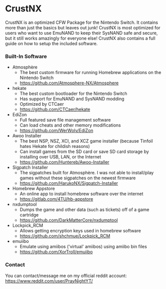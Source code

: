 # CrustNX
CrustNX is an optimized CFW Package for the Nintendo Switch. It contains more than just the basics but leaves out junk! CrustNX is most optimized for users who want to use EmuNAND to keep their SysNAND safe and secure, but it still works amazingly for everyone else! CrustNX also contains a full guide on how to setup the included software.
### Built-In Software
 + Atmosphère
   - The best custom firmware for running Homebrew applications on the Nintendo Switch
   - https://github.com/Atmosphere-NX/Atmosphere
 + hekate
   - The best custom bootloader for the Nintendo Switch
   - Has support for EmuNAND and SysNAND modding
   - Optimized by CTCaer
   - https://github.com/CTCaer/hekate
 + EdiZon
   - Full featured save file management software
   - Can load cheats and other memory modifications
   - https://github.com/WerWolv/EdiZon
 + Awoo Installer
   - The best NSP, NSZ, XCI, and XCZ game installer (because Tinfoil hates Hekate for childish reasons)
   - Can install games from the SD card or save SD card storage by installing over USB, LAN, or the Internet
   - https://github.com/Huntereb/Awoo-Installer
 + Sigpatch Installer
   - The sigpatches built for Atmosphère. I was not able to install/play games without these sigpatches on the newest firmware
   - https://github.com/HarukoNX/Sigpatch-Installer
 + Homebrew Appstore
   - An online app to install homebrew software over the internet
   - https://gitlab.com/4TU/hb-appstore
 + nxdumptool
   - Dumps the game and other data (such as tickets) off of a game cartridge
   - https://github.com/DarkMatterCore/nxdumptool
 + Lockpick_RCM
   - Allows getting encryption keys used in homebrew software
   - https://github.com/shchmue/Lockpick_RCM
 + emuiibo
   - Emulate using amiibos ('virtual' amiibos) using amiibo bin files
   - https://github.com/XorTroll/emuiibo
### Contact
You can contact/message me on my official reddit account: https://www.reddit.com/user/PrayNightYT/
